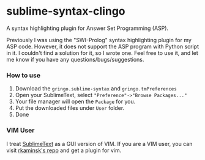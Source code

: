 # sublime-syntax-clingo
A syntax highlighting plugin for Answer Set Programming (ASP).

Previously I was using the "SWI-Prolog" syntax highlighting plugin for my ASP code. However, it does not support the ASP program with Python script in it. I couldn't find a solution for it, so I wrote one. Feel free to use it, and let me know if you have any questions/bugs/suggestions.

### How to use
1. Download the `gringo.sublime-syntax` and `gringo.tmPreferences`
2. Open your SublimeText, select `"Preference"->"Browse Packages..."`
3. Your file manager will open the `Package` for you.
4. Put the downloaded files under `User` folder.
5. Done

### VIM User
I treat [SublimeText](http://www.sublimetext.com) as a GUI version of VIM. If you are a VIM user, you can visit [rkaminsk's repo](https://github.com/rkaminsk/vim-syntax-clingo) and get a plugin for vim.